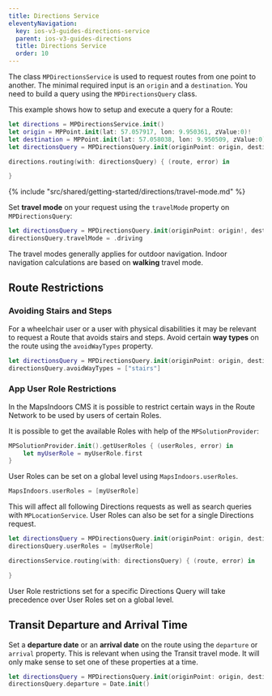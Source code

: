 ```yaml
---
title: Directions Service
eleventyNavigation:
  key: ios-v3-guides-directions-service
  parent: ios-v3-guides-directions
  title: Directions Service
  order: 10
---
```


The class `MPDirectionsService` is used to request routes from one point to another. The minimal required input is an `origin` and a `destination`. You need to build a query using the `MPDirectionsQuery` class.

This example shows how to setup and execute a query for a Route:

```swift
let directions = MPDirectionsService.init()
let origin = MPPoint.init(lat: 57.057917, lon: 9.950361, zValue:0)!
let destination = MPPoint.init(lat: 57.058038, lon: 9.950509, zValue:0)!
let directionsQuery = MPDirectionsQuery.init(originPoint: origin, destination: destination)

directions.routing(with: directionsQuery) { (route, error) in

}
```

<!-- Travel-mode -->
{% include "src/shared/getting-started/directions/travel-mode.md" %}

Set **travel mode** on your request using the `travelMode` property on `MPDirectionsQuery`:

```swift
let directionsQuery = MPDirectionsQuery.init(originPoint: origin!, destination: destination!)
directionsQuery.travelMode = .driving
```

The travel modes generally applies for outdoor navigation. Indoor navigation calculations are based on **walking** travel mode.

## Route Restrictions

### Avoiding Stairs and Steps

For a wheelchair user or a user with physical disabilities it may be relevant to request a Route that avoids stairs and steps. Avoid certain **way types** on the route using the `avoidWayTypes` property.

```swift
let directionsQuery = MPDirectionsQuery.init(originPoint: origin, destination: destination)
directionsQuery.avoidWayTypes = ["stairs"]
```

### App User Role Restrictions

In the MapsIndoors CMS it is possible to restrict certain ways in the Route Network to be used by users of certain Roles.

It is possible to get the available Roles with help of the `MPSolutionProvider`:

```swift
MPSolutionProvider.init().getUserRoles { (userRoles, error) in
    let myUserRole = myUserRole.first
}
```

User Roles can be set on a global level using `MapsIndoors.userRoles`.

```swift
MapsIndoors.userRoles = [myUserRole]
```

This will affect all following Directions requests as well as search queries with `MPLocationService`. User Roles can also be set for a single Directions request.

```swift
let directionsQuery = MPDirectionsQuery.init(originPoint: origin, destination: destination)
directionsQuery.userRoles = [myUserRole]

directionsService.routing(with: directionsQuery) { (route, error) in

}
```

User Role restrictions set for a specific Directions Query will take precedence over User Roles set on a global level.

## Transit Departure and Arrival Time

Set a **departure date** or an **arrival date** on the route using the `departure` or `arrival` property. This is relevant when using the Transit travel mode. It will only make sense to set one of these properties at a time.

```swift
let directionsQuery = MPDirectionsQuery.init(originPoint: origin, destination: destination)
directionsQuery.departure = Date.init()
```
